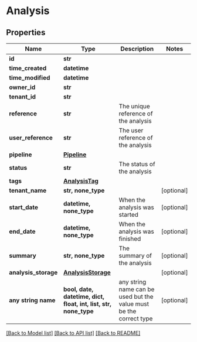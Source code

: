 # Analysis


## Properties
Name | Type | Description | Notes
------------ | ------------- | ------------- | -------------
**id** | **str** |  | 
**time_created** | **datetime** |  | 
**time_modified** | **datetime** |  | 
**owner_id** | **str** |  | 
**tenant_id** | **str** |  | 
**reference** | **str** | The unique reference of the analysis | 
**user_reference** | **str** | The user reference of the analysis | 
**pipeline** | [**Pipeline**](Pipeline.md) |  | 
**status** | **str** | The status of the analysis | 
**tags** | [**AnalysisTag**](AnalysisTag.md) |  | 
**tenant_name** | **str, none_type** |  | [optional] 
**start_date** | **datetime, none_type** | When the analysis was started | [optional] 
**end_date** | **datetime, none_type** | When the analysis was finished | [optional] 
**summary** | **str, none_type** | The summary of the analysis | [optional] 
**analysis_storage** | [**AnalysisStorage**](AnalysisStorage.md) |  | [optional] 
**any string name** | **bool, date, datetime, dict, float, int, list, str, none_type** | any string name can be used but the value must be the correct type | [optional]

[[Back to Model list]](../README.md#documentation-for-models) [[Back to API list]](../README.md#documentation-for-api-endpoints) [[Back to README]](../README.md)


